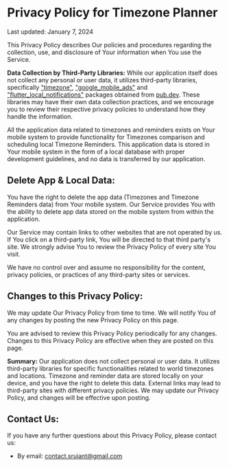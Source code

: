 # Privacy Policy for Timezone Planner

Last updated: January 7, 2024

This Privacy Policy describes Our policies and procedures regarding the collection, use, and disclosure of Your information when You use the Service.

**Data Collection by Third-Party Libraries:**
While our application itself does not collect any personal or user data, it utilizes third-party libraries, specifically ["timezone"](https://pub.dev/packages/timezone), ["google_mobile_ads"](https://pub.dev/packages/google_mobile_ads) and ["flutter_local_notifications"](https://pub.dev/packages/flutter_local_notifications) packages obtained from [pub.dev](https://pub.dev/). These libraries may have their own data collection practices, and we encourage you to review their respective privacy policies to understand how they handle the information.

All the application data related to timezones and reminders exists on Your mobile system to provide functionality for Timezones comparison and scheduling local Timezone Reminders. This application data is stored in Your mobile system in the form of a local database with proper development guidelines, and no data is transferred by our application.

## Delete App & Local Data:

You have the right to delete the app data (Timezones and Timezone Reminders data) from Your mobile system. Our Service provides You with the ability to delete app data stored on the mobile system from within the application.

Our Service may contain links to other websites that are not operated by us. If You click on a third-party link, You will be directed to that third party's site. We strongly advise You to review the Privacy Policy of every site You visit.

We have no control over and assume no responsibility for the content, privacy policies, or practices of any third-party sites or services.

## Changes to this Privacy Policy:

We may update Our Privacy Policy from time to time. We will notify You of any changes by posting the new Privacy Policy on this page.

You are advised to review this Privacy Policy periodically for any changes. Changes to this Privacy Policy are effective when they are posted on this page.

**Summary:**
Our application does not collect personal or user data. It utilizes third-party libraries for specific functionalities related to world timezones and locations. Timezone and reminder data are stored locally on your device, and you have the right to delete this data. External links may lead to third-party sites with different privacy policies. We may update our Privacy Policy, and changes will be effective upon posting.


## Contact Us:

If you have any further questions about this Privacy Policy, please contact us:

- By email: contact.srujant@gmail.com
